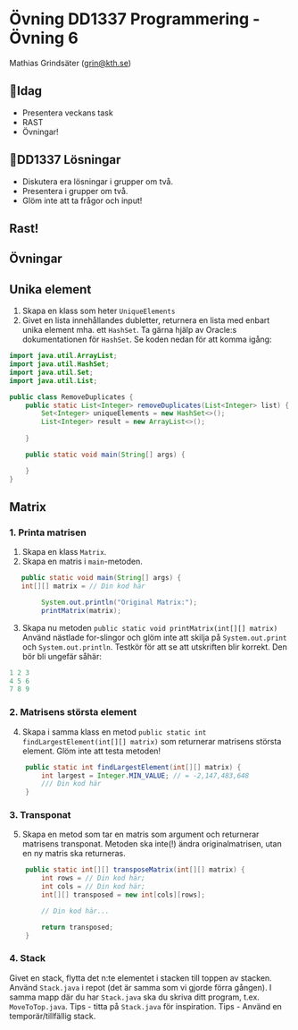 # **Övning DD1337 Programmering - Övning 6**
Mathias Grindsäter (grin@kth.se)

## 💬**Idag**
* Presentera veckans task
* RAST
* Övningar!

## 💬**DD1337 Lösningar**
* Diskutera era lösningar i grupper om två.
* Presentera i grupper om två.
* Glöm inte att ta frågor och input! 

## **Rast!**

## **Övningar**

## Unika element
1. Skapa en klass som heter `UniqueElements`
2. Givet en lista innehållandes dubletter, returnera en lista
   med enbart unika element mha. ett `HashSet`. Ta gärna hjälp av Oracle:s dokumentationen för
`HashSet`.
   Se koden nedan för att komma igång:
```java
import java.util.ArrayList;
import java.util.HashSet;
import java.util.Set;
import java.util.List;

public class RemoveDuplicates {
    public static List<Integer> removeDuplicates(List<Integer> list) {
        Set<Integer> uniqueElements = new HashSet<>();
        List<Integer> result = new ArrayList<>();
        
    }

    public static void main(String[] args) {

    }
}

```

## Matrix

### 1. Printa matrisen

1. Skapa en klass `Matrix`.
2. Skapa en matris i `main`-metoden.
```java
   public static void main(String[] args) {
   int[][] matrix = // Din kod här

        System.out.println("Original Matrix:");
        printMatrix(matrix);
```
3. Skapa nu metoden `public static void printMatrix(int[][] matrix)`
Använd nästlade for-slingor och glöm inte att skilja på 
`System.out.print` och `System.out.println`. Testkör för att
se att utskriften blir korrekt. Den bör bli ungefär såhär:
```java
1 2 3 
4 5 6 
7 8 9 
```

### 2. Matrisens största element
4. Skapa i samma klass en metod `public static int findLargestElement(int[][] matrix)`
som returnerar matrisens största element. Glöm inte att testa
metoden!
```java
    public static int findLargestElement(int[][] matrix) {
        int largest = Integer.MIN_VALUE; // = -2,147,483,648
        /// Din kod här
    }
```

### 3. Transponat
5. Skapa en metod som tar en matris som argument och returnerar matrisens transponat. Metoden ska inte(!) ändra originalmatrisen, utan en ny
matris ska returneras.
```java
    public static int[][] transposeMatrix(int[][] matrix) {
        int rows = // Din kod här;
        int cols = // Din kod här;
        int[][] transposed = new int[cols][rows];

        // Din kod här...

        return transposed;
    }
```

### 4. Stack
Givet en stack, flytta det n:te elementet i stacken till toppen av stacken.
Använd `Stack.java` i repot (det är samma som vi gjorde förra gången). I samma mapp
där du har `Stack.java` ska du skriva ditt program, t.ex. `MoveToTop.java`.
Tips - titta på `Stack.java` för inspiration.
Tips - Använd en temporär/tillfällig stack.






